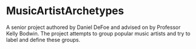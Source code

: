 # MusicArtistArchetypes
A senior project authored by Daniel DeFoe and advised on by Professor Kelly Bodwin. The project attempts to group popular music artists and try to label and define these groups. 
